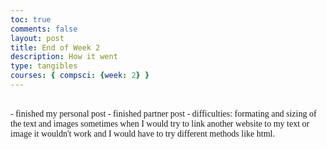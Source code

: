 ```yaml
---
toc: true
comments: false
layout: post
title: End of Week 2
description: How it went
type: tangibles
courses: { compsci: {week: 2} }
---
```


<br>
<span style="font-family: Georgia;">
- finished my personal post
- finished partner post
- difficulties: formating and sizing of the text and images
                sometimes when I would try to link another website to my text or image it wouldn't work and I would have to try different methods like html.</span>